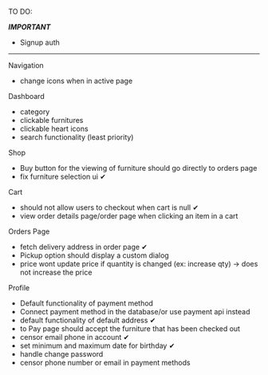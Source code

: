 TO DO:

*****IMPORTANT*****
- Signup auth
*******************

Navigation
- change icons when in active page
  
Dashboard
- category 
- clickable furnitures
- clickable heart icons
- search functionality (least priority)

Shop
- Buy button for the viewing of furniture should go directly to orders page
- fix furniture selection ui ✔

Cart
- should not allow users to checkout when cart is null ✔
- view order details page/order page when clicking an item in a cart

Orders Page
- fetch delivery address in order page ✔
- Pickup option should display a custom dialog
- price wont update price if quantity is changed (ex: increase qty) -> does not increase the price

Profile

- Default functionality of payment method 
- Connect payment method in the database/or use payment api instead 
- default functionality of default address ✔
- to Pay page should accept the furniture that has been checked out
- censor email phone in account  ✔
- set minimum and maximum date for birthday ✔
- handle change password
- censor phone number or email in payment methods
